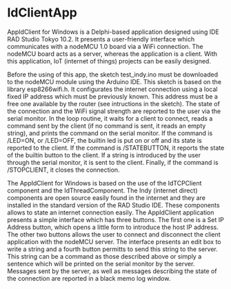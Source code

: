 # IdClientApp

AppIdClient for Windows is a Delphi-based application designed using IDE RAD Studio Tokyo 10.2. It presents a user-friendly interface which communicates with a nodeMCU 1.0 board via a WiFi connection. The nodeMCU board acts as a server, whereas the application is a client. With this application, IoT (internet of things) projects can be easily designed.

Before the using of this app, the sketch test_indy.ino must be downloaded to the nodeMCU module using the Arduino IDE. This sketch is based on the library esp8266wifi.h. It configurates the internet connection using a local fixed IP address which must be previously known. This address must be a free one available by the router (see intructions in the sketch). The state of the connection and the WiFi signal strength are reported to the user via the serial monitor. In the loop routine, it waits for a client to connect, reads a command sent by the client (if no command is sent, it reads an empty string), and prints the command on the serial monitor. If the command is /LED=ON, or /LED=OFF, the builtin led is put on or off and its state is reported to the client. If the command is /STATEBUTTON, it reports the state of the builtin button to the client. If a string is introduced by the user through the serial monitor, it is sent to the client. Finally, if the command is /STOPCLIENT, it closes the connection. 

The AppIdClient for Windows is based on the use of the IdTCPClient component and the IdThreadComponent. The Indy (internet direct) components are open source easily found in the internet and they are installed in the standard version of the RAD Studio IDE. These components allows to state an internet connection easily. The AppIdClient application presents a simple interface which has three buttons. The first one is a Set IP Address button, which opens a little form to introduce the host IP address. The other two buttons allows the user to connect and disconnect the client application with the nodeMCU server. The interface presents an edit box to write a string and a fourth button permitts to send this string to the server. This string can be a command as those described above or simply a sentence which will be printed on the serial monitor by the server. Messages sent by the server, as well as messages describing the state of the connection are reported in a black memo log window.
